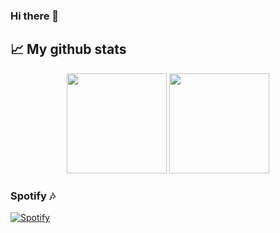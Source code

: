 ### Hi there 👋

## 📈 My github stats

<p align="center">
 <img height="160em" src="https://github-readme-stats-eight-theta.vercel.app/api?username=SergioH1&show_icons=true&theme=tokyonight&include_all_commits=true&count_private=true"/>
 <img height="160em" src="https://github-readme-stats-eight-theta.vercel.app/api/top-langs/?username=SergioH1&layout=compact&theme=tokyonight"/>
</p>

### Spotify 🎶

[![Spotify](https://spotifynowwatching.vercel.app/api/spotify)](https://open.spotify.com/user/zq6jsfa8qjdgc34hg9nr82sky)

<!--
**SergioH1/SergioH1** is a ✨ _special_ ✨ repository because its `README.md` (this file) appears on your GitHub profile.

Here are some ideas to get you started:

- 🔭 I’m currently working on ...
- 🌱 I’m currently learning ...
- 👯 I’m looking to collaborate on ...
- 🤔 I’m looking for help with ...
- 💬 Ask me about ...
- 📫 How to reach me: ...
- 😄 Pronouns: ...
- ⚡ Fun fact: ...
-->

